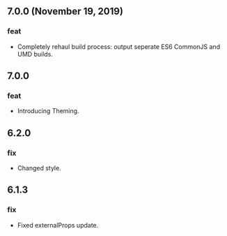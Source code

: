 ## 7.0.0 (November 19, 2019)

### feat
- Completely rehaul build process: output seperate ES6 CommonJS and UMD builds.

## 7.0.0

### feat
- Introducing Theming.

## 6.2.0

### fix
-  Changed style.

## 6.1.3

### fix
- Fixed externalProps update.